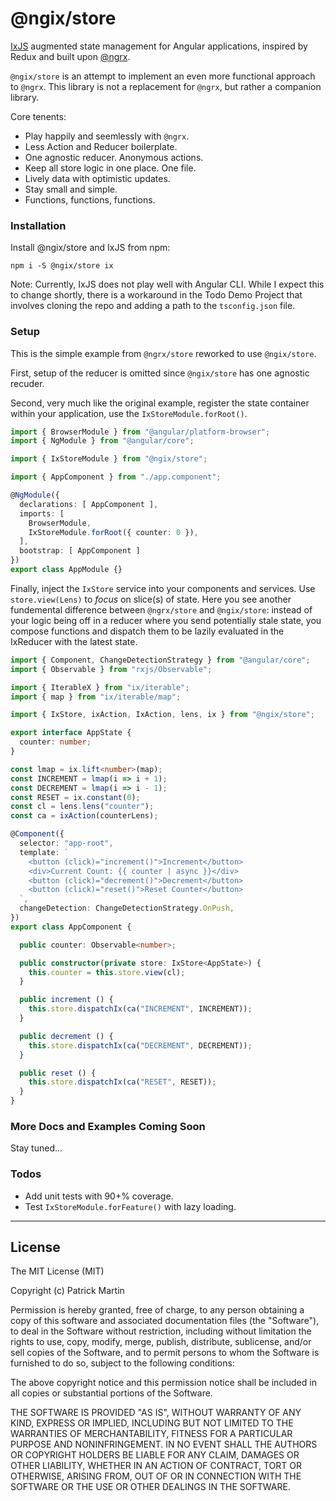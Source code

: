 # @ngix/store

[IxJS](https://github.com/ReactiveX/IxJS) augmented state management for Angular applications, inspired by Redux and built upon [@ngrx](https://github.com/ngrx/platform).

`@ngix/store` is an attempt to implement an even more functional approach to `@ngrx`. This library is not a replacement for `@ngrx`, but rather a companion library.

Core tenents:

- Play happily and seemlessly with `@ngrx`.
- Less Action and Reducer boilerplate.
- One agnostic reducer. Anonymous actions.
- Keep all store logic in one place. One file.
- Lively data with optimistic updates.
- Stay small and simple.
- Functions, functions, functions.


### Installation

Install @ngix/store and IxJS from npm:

`npm i -S @ngix/store ix`

Note: Currently, IxJS does not play well with Angular CLI. While I expect this to change shortly,
there is a workaround in the Todo Demo Project that involves cloning the repo and adding a path
to the `tsconfig.json` file.


### Setup

This is the simple example from `@ngrx/store` reworked to use `@ngix/store`.

First, setup of the reducer is omitted since `@ngix/store` has one agnostic recuder.

Second, very much like the original example, register the state container within your application, use the `IxStoreModule.forRoot()`.

```ts
import { BrowserModule } from "@angular/platform-browser";
import { NgModule } from "@angular/core";

import { IxStoreModule } from "@ngix/store";

import { AppComponent } from "./app.component";

@NgModule({
  declarations: [ AppComponent ],
  imports: [
    BrowserModule,
    IxStoreModule.forRoot({ counter: 0 }),
  ],
  bootstrap: [ AppComponent ]
})
export class AppModule {}
```

Finally, inject the `IxStore` service into your components and services. Use `store.view(Lens)` to _focus_ on slice(s) of state. Here you see another fundemental difference between `@ngrx/store` and `@ngix/store`: instead of your logic being off in a reducer where you send potentially stale state, you compose functions and dispatch them to be lazily evaluated in the IxReducer with the latest state.

```ts
import { Component, ChangeDetectionStrategy } from "@angular/core";
import { Observable } from "rxjs/Observable";

import { IterableX } from "ix/iterable";
import { map } from "ix/iterable/map";

import { IxStore, ixAction, IxAction, lens, ix } from "@ngix/store";

export interface AppState {
  counter: number;
}

const lmap = ix.lift<number>(map);
const INCREMENT = lmap(i => i + 1);
const DECREMENT = lmap(i => i - 1);
const RESET = ix.constant(0);
const cl = lens.lens("counter");
const ca = ixAction(counterLens);

@Component({
  selector: "app-root",
  template: `
    <button (click)="increment()">Increment</button>
    <div>Current Count: {{ counter | async }}</div>
    <button (click)="decrement()">Decrement</button>
    <button (click)="reset()">Reset Counter</button>
  `,
  changeDetection: ChangeDetectionStrategy.OnPush,
})
export class AppComponent {

  public counter: Observable<number>;

  public constructor(private store: IxStore<AppState>) {
    this.counter = this.store.view(cl);
  }

  public increment () {
    this.store.dispatchIx(ca("INCREMENT", INCREMENT));
  }

  public decrement () {
    this.store.dispatchIx(ca("DECREMENT", DECREMENT));
  }

  public reset () {
    this.store.dispatchIx(ca("RESET", RESET));
  }
}
```


### More Docs and Examples Coming Soon

Stay tuned...


### Todos

- Add unit tests with 90+% coverage.
- Test `IxStoreModule.forFeature()` with lazy loading.


---

## License ##

The MIT License (MIT)

Copyright (c) Patrick Martin

Permission is hereby granted, free of charge, to any person obtaining a copy
of this software and associated documentation files (the "Software"), to deal
in the Software without restriction, including without limitation the rights
to use, copy, modify, merge, publish, distribute, sublicense, and/or sell
copies of the Software, and to permit persons to whom the Software is
furnished to do so, subject to the following conditions:

The above copyright notice and this permission notice shall be included in all
copies or substantial portions of the Software.

THE SOFTWARE IS PROVIDED "AS IS", WITHOUT WARRANTY OF ANY KIND, EXPRESS OR
IMPLIED, INCLUDING BUT NOT LIMITED TO THE WARRANTIES OF MERCHANTABILITY,
FITNESS FOR A PARTICULAR PURPOSE AND NONINFRINGEMENT. IN NO EVENT SHALL THE
AUTHORS OR COPYRIGHT HOLDERS BE LIABLE FOR ANY CLAIM, DAMAGES OR OTHER
LIABILITY, WHETHER IN AN ACTION OF CONTRACT, TORT OR OTHERWISE, ARISING FROM,
OUT OF OR IN CONNECTION WITH THE SOFTWARE OR THE USE OR OTHER DEALINGS IN THE
SOFTWARE.
